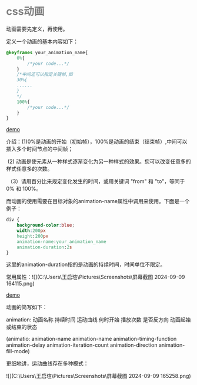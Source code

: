 <h1 style="color:grey">css动画</h1>

动画需要先定义，再使用。

定义一个动画的基本内容如下：

```css
@keyframes your_animation_name{
    0%{
        /*your code...*/
    }
    /*中间还可以指定关键帧,如
    30%{
    ......
	}
    */
    100%{
        /*your code...*/
    }
}
```

[demo](file:///C:/vscode/html_css/learningCss/LearningCssAnimation_1.html)

介绍：(1)0%是动画的开始（初始帧），100%是动画的结束（结束帧）,中间可以插入多个时间节点的中间帧；

​			(2) 动画是使元素从一种样式逐渐变化为另一种样式的效果。您可以改变任意多的样式任意多的次数。

​		（3）请用百分比来规定变化发生的时间，或用关键词 "from" 和 "to"，等同于 0% 和 100%。



而动画的使用需要在目标对象的animation-name属性中调用来使用。下面是一个例子：

```css
div {
    background-color:blue;
    width:200px
    height:200px
    animation-name:your_animation_name
    animation-duration:2s
}
```

这里的animation-duration指的是动画的持续时间，时间单位不限定。



常用属性：![](C:\Users\王启瑄\Pictures\Screenshots\屏幕截图 2024-09-09 164115.png)

[demo](file:///)

动画的简写如下：

animation:	动画名称	持续时间	运动曲线	何时开始	播放次数	是否反方向	动画起始或结束的状态

(animatio:	animation-name	animation-name	animation-timing-function	animation-delay	animation-iteration-count	animation-direction	animation-fill-mode)

更细地讲，运动曲线存在多种模式：

![](C:\Users\王启瑄\Pictures\Screenshots\屏幕截图 2024-09-09 165258.png)	

